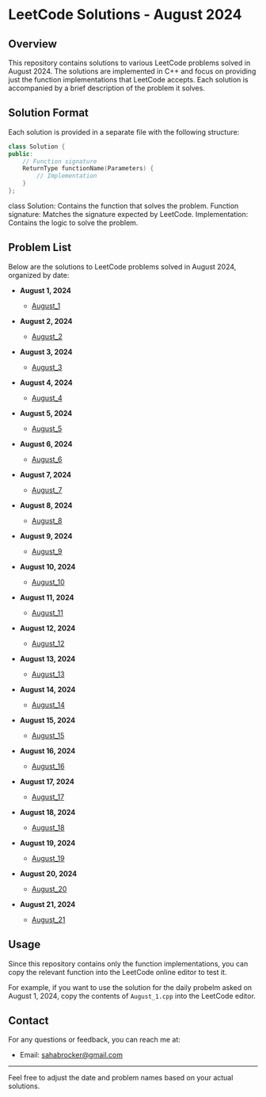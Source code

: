 # LeetCode Solutions - August 2024

## Overview

This repository contains solutions to various LeetCode problems solved in August 2024. The solutions are implemented in C++ and focus on providing just the function implementations that LeetCode accepts. Each solution is accompanied by a brief description of the problem it solves.

## Solution Format

Each solution is provided in a separate file with the following structure:

```cpp
class Solution {
public:
    // Function signature
    ReturnType functionName(Parameters) {
        // Implementation
    }
};
```

class Solution: Contains the function that solves the problem.
Function signature: Matches the signature expected by LeetCode.
Implementation: Contains the logic to solve the problem.

## Problem List

Below are the solutions to LeetCode problems solved in August 2024, organized by date:

- **August 1, 2024**
  - [August_1](August_1.cpp)

- **August 2, 2024**
  - [August_2](August_2.cpp)

- **August 3, 2024**
  - [August_3](August_3.cpp)

- **August 4, 2024**
  - [August_4](August_4.cpp)

- **August 5, 2024**
  - [August_5](August_5.cpp)

- **August 6, 2024**
  - [August_6](August_6.cpp)

- **August 7, 2024**
  - [August_7](August_7.cpp)

- **August 8, 2024**
  - [August_8](August_8.cpp)

- **August 9, 2024**
  - [August_9](August_9.cpp)

- **August 10, 2024**
  - [August_10](August_10.cpp)

- **August 11, 2024**
  - [August_11](August_11.cpp)

- **August 12, 2024**
  - [August_12](August_12.cpp)

- **August 13, 2024**
  - [August_13](August_13.cpp)

- **August 14, 2024**
  - [August_14](August_14.cpp)

- **August 15, 2024**
  - [August_15](August_15.cpp)

- **August 16, 2024**
  - [August_16](August_16.cpp)

- **August 17, 2024**
  - [August_17](August_17.cpp)

- **August 18, 2024**
  - [August_18](August_18.cpp)

- **August 19, 2024**
  - [August_19](August_19.cpp)

- **August 20, 2024**
  - [August_20](August_20.cpp)

- **August 21, 2024**
  - [August_21](August_21.cpp)
 


## Usage

Since this repository contains only the function implementations, you can copy the relevant function into the LeetCode online editor to test it. 

For example, if you want to use the solution for the daily probelm asked on August 1, 2024, copy the contents of `August_1.cpp` into the LeetCode editor.


## Contact

For any questions or feedback, you can reach me at:

- Email: sahabrocker@gmail.com

---

Feel free to adjust the date and problem names based on your actual solutions.
